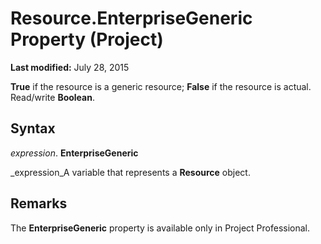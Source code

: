 
# Resource.EnterpriseGeneric Property (Project)

 **Last modified:** July 28, 2015

 **True** if the resource is a generic resource; **False** if the resource is actual. Read/write **Boolean**.

## Syntax

 _expression_. **EnterpriseGeneric**

 _expression_A variable that represents a  **Resource** object.


## Remarks

The  **EnterpriseGeneric** property is available only in Project Professional.

